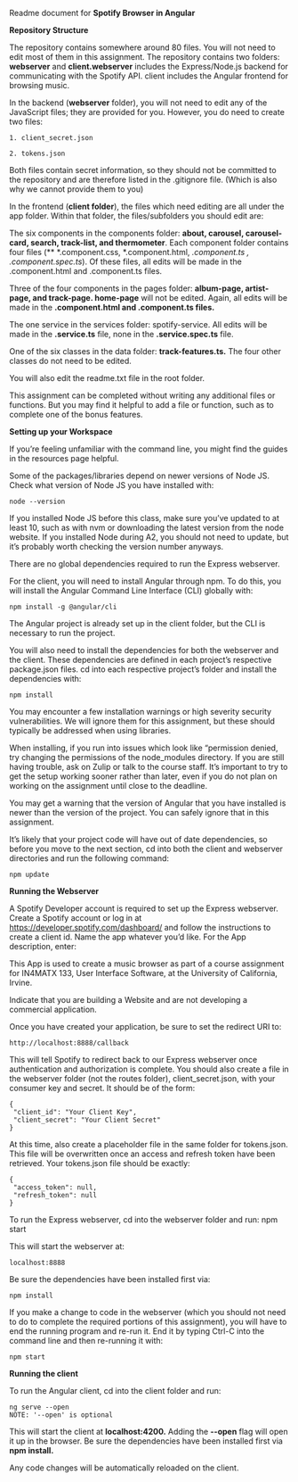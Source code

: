 Readme document for **Spotify Browser in Angular**

**Repository Structure**

The repository contains somewhere around 80 files. You will not need to edit most of them in this assignment. The repository contains two folders: **webserver** and **client.webserver** includes the Express/Node.js backend for communicating with the Spotify API. client includes the Angular frontend for browsing music.

In the backend (**webserver** folder), you will not need to edit any of the JavaScript files; they are provided for you. However, you do need to create two files:

    1. client_secret.json

    2. tokens.json

Both files contain secret information, so they should not be committed to the repository and are therefore listed in the .gitignore file. (Which is also why we cannot provide them to you)

In the frontend (**client folder**), the files which need editing are all under the app folder. Within that folder, the files/subfolders you should edit are:

The six components in the components folder: **about, carousel, carousel-card, search, track-list, and thermometer**. Each component folder contains four files (** *.component.css, *.component.html, *.component.ts , *.component.spec.ts**). Of these files, all edits will be made in the .component.html and .component.ts files.

Three of the four components in the pages folder: **album-page, artist-page, and track-page. home-page** will not be edited. Again, all edits will be made in the       **.component.html and .component.ts files.**
   
The one service in the services folder: spotify-service. All edits will be made in the **.service.ts** file, none in the **.service.spec.ts** file.

One of the six classes in the data folder: **track-features.ts.** The four other classes do not need to be edited.
    

You will also edit the readme.txt file in the root folder.

This assignment can be completed without writing any additional files or functions. But you may find it helpful to add a file or function, such as to complete one of the bonus features.

**Setting up your Workspace**

If you’re feeling unfamiliar with the command line, you might find the guides in the resources page helpful.

Some of the packages/libraries depend on newer versions of Node JS. Check what version of Node JS you have installed with:

    node --version
    
If you installed Node JS before this class, make sure you’ve updated to at least 10, such as with nvm or downloading the latest version from the node website. If you installed Node during A2, you should not need to update, but it’s probably worth checking the version number anyways.

There are no global dependencies required to run the Express webserver.

For the client, you will need to install Angular through npm. To do this, you will install the Angular Command Line Interface (CLI) globally with:

    npm install -g @angular/cli 
    
The Angular project is already set up in the client folder, but the CLI is necessary to run the project.

You will also need to install the dependencies for both the webserver and the client. These dependencies are defined in each project’s respective package.json files. cd into each respective project’s folder and install the dependencies with:

    npm install
    
You may encounter a few installation warnings or high severity security vulnerabilities. We will ignore them for this assignment, but these should typically be addressed when using libraries.

When installing, if you run into issues which look like “permission denied, try changing the permissions of the node_modules directory. If you are still having trouble, ask on Zulip or talk to the course staff. It’s important to try to get the setup working sooner rather than later, even if you do not plan on working on the assignment until close to the deadline.

You may get a warning that the version of Angular that you have installed is newer than the version of the project. You can safely ignore that in this assignment.

It’s likely that your project code will have out of date dependencies, so before you move to the next section, cd into both the client and webserver directories and run the following command:

    npm update
    
**Running the Webserver**

A Spotify Developer account is required to set up the Express webserver. Create a Spotify account or log in at https://developer.spotify.com/dashboard/ and follow the instructions to create a client id. Name the app whatever you’d like. For the App description, enter:

This App is used to create a music browser as part of a course assignment for IN4MATX 133, User Interface Software, at the University of California, Irvine.

Indicate that you are building a Website and are not developing a commercial application.

Once you have created your application, be sure to set the redirect URI to:

    http://localhost:8888/callback
    
This will tell Spotify to redirect back to our Express webserver once authentication and authorization is complete. You should also create a file in the webserver folder (not the routes folder), client_secret.json, with your consumer key and secret. It should be of the form:

    {
     "client_id": "Your Client Key",
     "client_secret": "Your Client Secret"
    }

At this time, also create a placeholder file in the same folder for tokens.json. This file will be overwritten once an access and refresh token have been retrieved. Your tokens.json file should be exactly:

    {
     "access_token": null,
     "refresh_token": null
    }
    
To run the Express webserver, cd into the webserver folder and run: npm start

This will start the webserver at:

    localhost:8888
   
Be sure the dependencies have been installed first via:

    npm install
    
If you make a change to code in the webserver (which you should not need to do to complete the required portions of this assignment), you will have to end the running program and re-run it. End it by typing Ctrl-C into the command line and then re-running it with:

    npm start
    
**Running the client**

To run the Angular client, cd into the client folder and run:

    ng serve --open
    NOTE: '--open' is optional
    
This will start the client at **localhost:4200.** Adding the **--open** flag will open it up in the browser. Be sure the dependencies have been installed first via **npm install.**

Any code changes will be automatically reloaded on the client.
